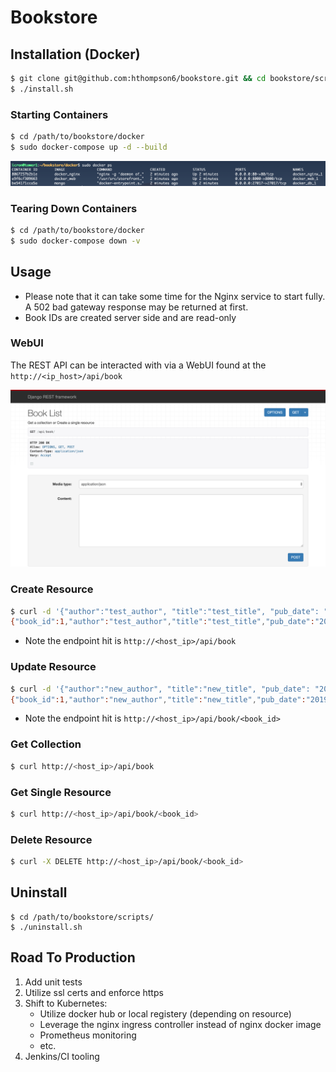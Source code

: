 # Bookstore

## Installation (Docker)
```bash
$ git clone git@github.com:hthompson6/bookstore.git && cd bookstore/scripts
$ ./install.sh
```

### Starting Containers
```bash
$ cd /path/to/bookstore/docker
$ sudo docker-compose up -d --build
```

![Docker Containers](/doc/containers.png)

### Tearing Down Containers
```bash
$ cd /path/to/bookstore/docker
$ sudo docker-compose down -v
```

## Usage
* Please note that it can take some time for the Nginx service to start fully. A 502 bad gateway response may be returned at first.
* Book IDs are created server side and are read-only

### WebUI
The REST API can be interacted with via a WebUI found at the `http://<ip_host>/api/book`

![Rest API](/doc/rest.png)

### Create Resource
```bash
$ curl -d '{"author":"test_author", "title":"test_title", "pub_date": "2019-01-01"}' -H "Content-Type: applicatin/json" -X POST http:<host_ip>/api/book
{"book_id":1,"author":"test_author","title":"test_title","pub_date":"2019-01-01"}
```

* Note the endpoint hit is `http://<host_ip>/api/book`

### Update Resource
```bash
$ curl -d '{"author":"new_author", "title":"new_title", "pub_date": "2019-02-01"}' -H "Content-Type: application/json" -X POST http://<host_ip>/api/book/1
{"book_id":1,"author":"new_author","title":"new_title","pub_date":"2019-02-01"}
```

* Note the endpoint hit is `http://<host_ip>/api/book/<book_id>`

### Get Collection
```bash
$ curl http://<host_ip>/api/book
```

### Get Single Resource
```bash
$ curl http://<host_ip>/api/book/<book_id>
```

### Delete Resource
```bash
$ curl -X DELETE http://<host_ip>/api/book/<book_id>
```

## Uninstall
```
$ cd /path/to/bookstore/scripts/
$ ./uninstall.sh
```

## Road To Production
1. Add unit tests
2. Utilize ssl certs and enforce https
3. Shift to Kubernetes:
   - Utilize docker hub or local registery (depending on resource)
   - Leverage the nginx ingress controller instead of nginx docker image
   - Prometheus monitoring
   - etc.
4. Jenkins/CI tooling

